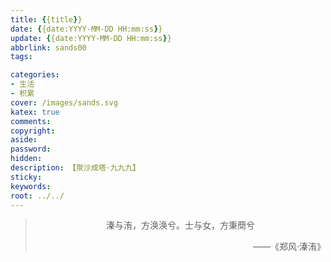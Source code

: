 ```yaml
---
title: {{title}}
date: {{date:YYYY-MM-DD HH:mm:ss}}
update: {{date:YYYY-MM-DD HH:mm:ss}}
abbrlink: sands00
tags:

categories:
- 生活
- 积累
cover: /images/sands.svg
katex: true
comments:
copyright:
aside: 
password:
hidden:
description: 【聚沙成塔·九九九】 
sticky: 
keywords:
root: ../../
---
```


> <center>溱与洧，方涣涣兮。士与女，方秉蕳兮</center>
> <p align="right">——《郑风·溱洧》</p>
